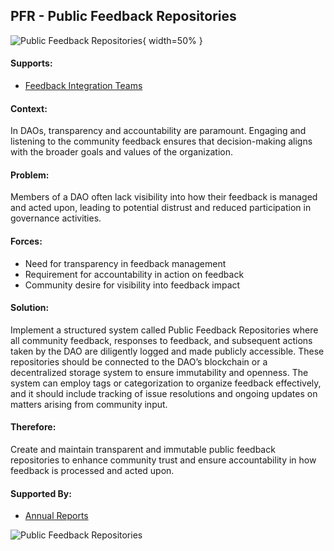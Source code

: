 ## PFR - Public Feedback Repositories

![Public Feedback Repositories](output/illustrations/public_feedback_repositories.png){ width=50% }

#### Supports:
* [Feedback Integration Teams](/patterns/feedback_integration_teams.html)

#### Context:
In DAOs, transparency and accountability are paramount. Engaging and listening to the community feedback ensures that decision-making aligns with the broader goals and values of the organization.

#### Problem:
Members of a DAO often lack visibility into how their feedback is managed and acted upon, leading to potential distrust and reduced participation in governance activities.

#### Forces:

- Need for transparency in feedback management
- Requirement for accountability in action on feedback
- Community desire for visibility into feedback impact

#### Solution:
Implement a structured system called Public Feedback Repositories where all community feedback, responses to feedback, and subsequent actions taken by the DAO are diligently logged and made publicly accessible. These repositories should be connected to the DAO’s blockchain or a decentralized storage system to ensure immutability and openness. The system can employ tags or categorization to organize feedback effectively, and it should include tracking of issue resolutions and ongoing updates on matters arising from community input.

#### Therefore:
Create and maintain transparent and immutable public feedback repositories to enhance community trust and ensure accountability in how feedback is processed and acted upon.

#### Supported By:
* [Annual Reports](/patterns/annual_reports.html)

![Public Feedback Repositories](output/public_feedback_repositories_specific_graph.png)